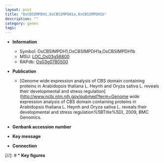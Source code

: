 ```yaml
---
layout: post
title: "OsCBSIMPDH1,OsCBSIMPDH1a,OsCBSIMPDH1b"
description: ""
category: genes
tags: 
---
```


* **Information**  
    + Symbol: OsCBSIMPDH1,OsCBSIMPDH1a,OsCBSIMPDH1b  
    + MSU: [LOC_Os03g56800](http://rice.plantbiology.msu.edu/cgi-bin/ORF_infopage.cgi?orf=LOC_Os03g56800)  
    + RAPdb: [Os03g0780500](http://rapdb.dna.affrc.go.jp/viewer/gbrowse_details/irgsp1?name=Os03g0780500)  

* **Publication**  
    + [Genome wide expression analysis of CBS domain containing proteins in Arabidopsis thaliana L. Heynh and Oryza sativa L. reveals their developmental and stress regulation](http://www.ncbi.nlm.nih.gov/pubmed?term=Genome wide expression analysis of CBS domain containing proteins in Arabidopsis thaliana L. Heynh and Oryza sativa L. reveals their developmental and stress regulation%5BTitle%5D), 2009, BMC Genomics.

* **Genbank accession number**  

* **Key message**  

* **Connection**  

[//]: # * **Key figures**  


